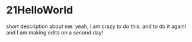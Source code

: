 # 21HelloWorld
short description
about me. yeah, i am crazy to do this.
and to do it again!
and I am making edits on a second day!
